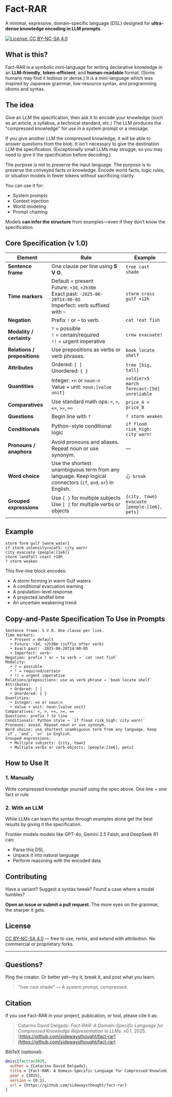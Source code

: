 # Fact-RAR

A minimal, expressive, domain-specific language (DSL) designed for **ultra-dense knowledge encoding in LLM prompts**.

[![License: CC BY-NC-SA 4.0](https://img.shields.io/badge/License-BY--NC--SA%204.0-lightgrey.svg)](https://creativecommons.org/licenses/by-nc-sa/4.0/)

## What is this?

Fact-RAR is a symbolic mini-language for writing declarative knowledge in an **LLM-friendly**, **token-efficient**, and **human-readable** format. (Some humans may find it tedious or dense.) It is a mini-language which was inspired by Japanese grammar, low-resource syntax, and programming idioms and syntax.

## The idea
Give an LLM the specification, then ask it to encode your knowledge (such as an article, a syllabus, a technical standard, etc.) The LLM produces the "compressed knowledge" for use in a system prompt or a message.

If you give another LLM the compressed knowledge, it will be able to answer questions from the blob. It isn't necessary to give the destination LLM the specification. (Exceptionally small LLMs may strugge, so you may need to give it the specification before decoding.)

The purpose is not to preserve the input language. The purpose is to preserve the conveyed facts or knowledge. Encode world facts, logic rules, or situation models in fewer tokens without sacrificing clarity.

You can use it for:

* System prompts
* Context injection
* World modeling
* Prompt chaining

Models **can infer the structure** from examples—even if they don’t know the specification.

## Core Specification (v 1.0)

| Element                    | Rule                                                                                                                                         | Example                                              |
|----------------------------|----------------------------------------------------------------------------------------------------------------------------------------------|------------------------------------------------------|
| **Sentence frame**         | One clause per line using **S V O**.                                                                                                         | `tree cast shade`                                    |
| **Time markers**           | Default = present<br>Future: `+3d`, `+2h30m`<br>Exact past: `-2025-06-28T14:00-05`<br>Imperfect: verb suffixed with `~`                     | `storm cross gulf +12h`                              |
| **Negation**               | Prefix `!` or `¬` to verb.                                                                                                                   | `cat !eat fish`                                      |
| **Modality / certainty**   | `?` = possible<br>`!` = certain/required<br>`!!` = urgent imperative                                                                         | `crew evacuate!`                                     |
| **Relations / prepositions** | Use prepositions as verbs or verb phrases.                                                                                                | `book locate shelf`                                  |
| **Attributes**             | Ordered: `[ ]`<br>Unordered: `{ }`                                                                                                          | `tree [big, tall]`                                   |
| **Quantities**             | Integer: `×n` or `noun:n`<br>Value + unit: `noun:[value unit]`                                                                              | `soldier×5 march`<br>`forecast:[5d] unreliable`      |
| **Comparatives**           | Use standard math ops: `<`, `>`, `<=`, `>=`, `==`                                                                                           | `price_A < price_B`                                  |
| **Questions**              | Begin line with `?`                                                                                                                         | `? storm weaken`                                     |
| **Conditionals**           | Python-style conditional logic                                                                                                              | `if flood risk_high: city warn!`                     |
| **Pronouns / anaphora**    | Avoid pronouns and aliases. Repeat noun or use synonym.                                                                                     | —                                                    |
| **Word choice**            | Use the shortest unambiguous term from any language. Keep logical connectors (`if`, `and`, `or`) in English.                               | `心 break`                                            |
| **Grouped expressions**    | Use `{ }` for multiple subjects<br>Use `[ ]` for multiple verbs or objects                                                                  | `{city, town} evacuate [people:[1e6], pets]`         |
                                              |

## Example

```text
storm form gulf [warm_water]
if storm intensity>=cat5: city warn!
city evacuate {people:[1e6]}
storm landfall coast +18h
? storm weaken
```

This five-line block encodes:

* A storm forming in warm Gulf waters
* A conditional evacuation warning
* A population-level response
* A projected landfall time
* An uncertain weakening trend

## Copy-and-Paste Specification To Use in Prompts
```
Sentence frame: S V O. One clause per line.
Time markers:
  • Present = default
  • Future: +3d, +2h30m (suffix after verb)
  • Exact past: -2025-06-28T14:00-05
  • Imperfect: verb~
Negation: prefix ! or ¬ to verb → `cat !eat fish`
Modality:
  • ? = possible
  • ! = required/certain
  • !! = urgent imperative
Relations/prepositions: use as verb phrase → `book locate shelf`
Attributes:
  • Ordered: [ ]
  • Unordered: { }
Quantities:
  • Integer: ×n or noun:n
  • Value + unit: noun:[value unit]
Comparatives: <, >, <=, >=, ==
Questions: prefix ? to line
Conditionals: Python style → `if flood risk_high: city warn!`
Pronouns: avoid. Repeat noun or use synonym.
Word choice: use shortest unambiguous term from any language. Keep `if`, `and`, `or` in English.
Grouped expressions:
  • Multiple subjects: {city, town}
  • Multiple verbs or verb-objects: [people:[1e6], pets]
```

## How to Use It

### 1. **Manually**

Write compressed knowledge yourself using the spec above. One line = one fact or rule.

### 2. **With an LLM**

While LLMs can learn the syntax through examples alone get the best results by giving it the specification. 

Frontier models models like GPT-4o, Gemini 2.5 Falsh, and DeepSeek R1 can:

* Parse this DSL
* Unpack it into natural language
* Perform reasoning with the encoded data

## Contributing

Have a variant? Suggest a syntax tweak? Found a case where a model fumbles?

**Open an issue or submit a pull request.**
The more eyes on the grammar, the sharper it gets.

## License

[CC BY-NC-SA 4.0](https://creativecommons.org/licenses/by-nc-sa/4.0/) — free to use, remix, and extend with attribution. No commercial or proprietary forks.

---

## Questions?

Ping the creator. Or better yet—try it, break it, and post what you learn.

> "tree cast shade"
> — A system prompt, compressed.

## Citation

If you use Fact-RAR in your project, publication, or tool, please cite it as:

> Catarino David Delgado. *Fact-RAR: A Domain-Specific Language for Compressed Knowledge Representation in LLMs.* v0.1, 2025. [https://github.com/sidewaysthought/fact-rar](https://github.com/sidewaysthought/fact-rar)

BibTeX (optional):

```bibtex
@misc{factrar2025,
  author = {Catarino David Delgado},
  title = {Fact-RAR: A Domain-Specific Language for Compressed Knowledge Representation in LLMs},
  year = {2025},
  version = {0.1},
  url = {https://github.com/sidewaysthought/fact-rar}
}
